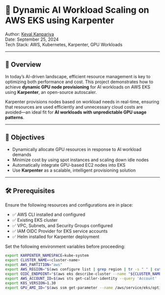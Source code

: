 # 🎯 Dynamic AI Workload Scaling on AWS EKS using Karpenter

Author: [Keval Kanpariya](https://techanek.com/author/keval/)  
Date: September 25, 2024  
Tech Stack: AWS, Kubernetes, Karpenter, GPU Workloads

---

## 🚀 Overview

In today’s AI-driven landscape, efficient resource management is key to optimizing both performance and cost. This project demonstrates how to achieve **dynamic GPU node provisioning** for AI workloads on AWS EKS using **Karpenter**, an open-source autoscaler.

Karpenter provisions nodes based on workload needs in real-time, ensuring that resources are used efficiently and unnecessary cloud costs are avoided—an ideal fit for **AI workloads with unpredictable GPU usage patterns**.

---

## 📌 Objectives

- Dynamically allocate GPU resources in response to AI workload demands
- Minimize cost by using spot instances and scaling down idle nodes
- Automatically integrate GPU-based EC2 nodes into EKS
- Use **Karpenter** as a scalable, intelligent provisioning solution

---

## 🛠️ Prerequisites

Ensure the following resources and configurations are in place:

- ✅ AWS CLI installed and configured
- ✅ Existing EKS cluster
- ✅ VPC, Subnets, and Security Groups configured
- ✅ IAM OIDC Provider for EKS service accounts
- ✅ Helm installed for Karpenter deployment

Set the following environment variables before proceeding:

```bash
export KARPENTER_NAMESPACE=kube-system
export CLUSTER_NAME=<cluster-name>
export AWS_PARTITION="aws"
export AWS_REGION="$(aws configure list | grep region | tr -s " " | cut -d" " -f3)"
export OIDC_ENDPOINT="$(aws eks describe-cluster --name "${CLUSTER_NAME}" --query "cluster.identity.oidc.issuer" --output text)"
export AWS_ACCOUNT_ID=$(aws sts get-caller-identity --query 'Account' --output text)
export K8S_VERSION=1.30
export GPU_AMI_ID="$(aws ssm get-parameter --name /aws/service/eks/optimized-ami/${K8S_VERSION}/amazon-linux-2-gpu/recommended/image_id --query Parameter.Value --output text)"
